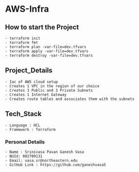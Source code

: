 # AWS-Infra

## How to start the Project 
    - terraform init
    - terraform fmt
    - terraform plan -var-file=dev.tfvars
    - terraform apply -var-file=dev.tfvars
    - terraform destroy -var-file=dev.tfvars
  
## Project_Details
    - Iac of AWS cloud setup
    - Creates 1 VPC in the region of our choice
    - Creates 3 Public and 3 Private Subnets
    - Creates 1 Internet Gateway
    - Creates route tables and associates them with the subnets

## Tech_Stack
    - Language : HCL
    - Framework : Terraform
  
### Personal Details
    - Name : Srinivasa Pavan Ganesh Vasa
    - NUId: 002709131
    - Email: vasa.sr@northeastern.edu
    - GitHub Link : https://github.com/ganeshvasa5
